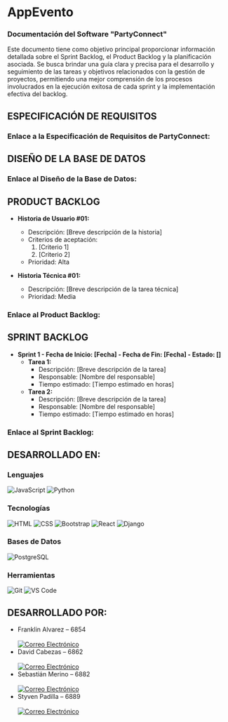 # AppEvento
### Documentación del Software "PartyConnect"
Este documento tiene como objetivo principal proporcionar información detallada sobre el Sprint Backlog, el Product Backlog y la planificación asociada. Se busca brindar una guía clara y precisa para el desarrollo y seguimiento de las tareas y objetivos relacionados con la gestión de proyectos, permitiendo una mejor comprensión de los procesos involucrados en la ejecución exitosa de cada sprint y la implementación efectiva del backlog.

## ESPECIFICACIÓN DE REQUISITOS
### Enlace a la Especificación de Requisitos de PartyConnect: 


## DISEÑO DE LA BASE DE DATOS
### Enlace al Diseño de la Base de Datos:


## PRODUCT BACKLOG
- **Historia de Usuario #01:**
  - Descripción: [Breve descripción de la historia]
  - Criterios de aceptación:
    1. [Criterio 1]
    2. [Criterio 2]
  - Prioridad: Alta

- **Historia Técnica #01:**
  - Descripción: [Breve descripción de la tarea técnica]
  - Prioridad: Media

### Enlace al Product Backlog:

## SPRINT BACKLOG
- **Sprint 1 - Fecha de Inicio: [Fecha] - Fecha de Fin: [Fecha] - Estado: []**
  - **Tarea 1:**
    - Descripción: [Breve descripción de la tarea]
    - Responsable: [Nombre del responsable]
    - Tiempo estimado: [Tiempo estimado en horas]
  - **Tarea 2:**
    - Descripción: [Breve descripción de la tarea]
    - Responsable: [Nombre del responsable]
    - Tiempo estimado: [Tiempo estimado en horas]



### Enlace al Sprint Backlog:

## DESARROLLADO EN:

### Lenguajes

![JavaScript](https://img.shields.io/badge/JavaScript-F7DF1E?style=for-the-badge&logo=javascript&logoColor=black)
![Python](https://img.shields.io/badge/Python-14354C?style=for-the-badge&logo=python&logoColor=white)

### Tecnologías

![HTML](https://img.shields.io/badge/HTML-239120?style=for-the-badge&logo=html5&logoColor=white)
![CSS](https://img.shields.io/badge/CSS-239120?&style=for-the-badge&logo=css3&logoColor=white)
![Bootstrap](https://img.shields.io/badge/Bootstrap-563D7C?style=for-the-badge&logo=bootstrap&logoColor=white)
![React](https://img.shields.io/badge/React-20232A?style=for-the-badge&logo=react&logoColor=61DAFB)
![Django](https://img.shields.io/badge/Django-092E20?style=for-the-badge&logo=django&logoColor=white)

### Bases de Datos

![PostgreSQL](https://img.shields.io/badge/PostgreSQL-316192?style=for-the-badge&logo=postgresql&logoColor=white)

### Herramientas

![Git](https://img.shields.io/badge/GIT-E44C30?style=for-the-badge&logo=git&logoColor=white)
![VS Code](https://img.shields.io/badge/Visual_Studio_Code-0078D4?style=for-the-badge&logo=visual%20studio%20code&logoColor=white)

## DESARROLLADO POR:
- Franklin Alvarez – 6854 <br><br>
  [![Correo Electrónico](https://img.shields.io/badge/Correo%20Electrónico-francisco.alvarez%40espoch.edu.ec-blue?style=for-the-badge&logo=email&logoColor=white&labelColor=101010)](mailto:francisco.alvarez@espoch.edu.ec)
- David Cabezas – 6862 <br><br>
  [![Correo Electrónico](https://img.shields.io/badge/Correo%20Electrónico-david.cabezas%40espoch.edu.ec-red?style=for-the-badge&logo=email&logoColor=white&labelColor=101010)](mailto:david.cabezas@espoch.edu.ec)
- Sebastián Merino – 6882 <br><br>
  [![Correo Electrónico](https://img.shields.io/badge/Correo%20Electrónico-sebastian.merino%40espoch.edu.ec-green?style=for-the-badge&logo=email&logoColor=white&labelColor=101010)](mailto:sebastian.merino@espoch.edu.ec)
- Styven Padilla – 6889 <br><br>
  [![Correo Electrónico](https://img.shields.io/badge/Correo%20Electrónico-styven.padilla%40espoch.edu.ec-pink?style=for-the-badge&logo=email&logoColor=white&labelColor=101010)](mailto:styven.padilla@espoch.edu.ec)

